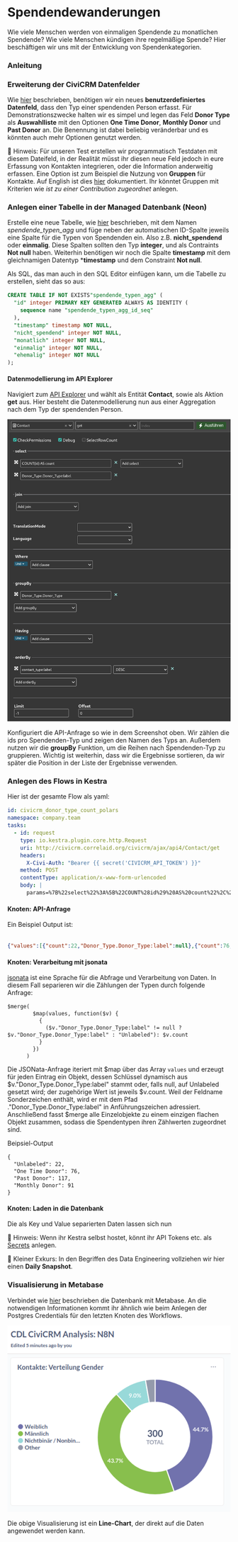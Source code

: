 # Spendendewanderungen

Wie viele Menschen werden von einmaligen Spendende zu monatlichen Spendende? Wie viele Menschen kündigen ihre regelmäßige Spende? Hier beschäftigen wir uns mit der Entwicklung von Spendenkategorien.

### Anleitung 

### Erweiterung der CiviCRM Datenfelder

Wie [hier](../../3-tools/civicrm_intern/1-erweiterung-daten.md) beschrieben, benötigen wir ein neues **benutzerdefiniertes Datenfeld**, dass den Typ einer spendenden Person erfasst. Für Demonstrationszwecke halten wir es simpel und legen das Feld **Donor Type** als **Auswahlliste** mit den Optionen **One Time Donor**, **Monthly Donor** und **Past Donor** an. Die Benennung ist dabei beliebig veränderbar und es könnten auch mehr Optionen genutzt werden.

🤔 Hinweis: Für unseren Test erstellen wir programmatisch Testdaten mit diesem Dateifeld, in der Realität müsst ihr diesen neue Feld jedoch in eure Erfassung von Kontakten integrieren, oder die Information anderweitig erfassen. Eine Option ist zum Beispiel die Nutzung von **Gruppen** für Kontakte. Auf English ist dies [hier](https://docs.civicrm.org/user/en/latest/organising-your-data/smart-groups) dokumentiert. Ihr könntet Gruppen mit Kriterien wie *ist zu einer Contribution zugeordnet* anlegen.

### Anlegen einer Tabelle in der Managed Datenbank (Neon)

 Erstelle eine neue Tabelle, wie [hier](http://localhost:3000/3-tools/managed-datenbank.html#anlegen-einer-datenbank-und-tabelle) beschrieben, mit dem Namen *spendende_typen_agg* und füge neben der automatischen ID-Spalte jeweils eine Spalte für die Typen von Spendenden ein. Also z.B. **nicht_spendend** oder **einmalig**. Diese Spalten sollten den Typ **integer**, und als Contraints **Not null** haben. Weiterhin benötigen wir noch die Spalte **timestamp** mit dem gleichnamigen Datentyp ***timestamp** und dem Constraint **Not null**.

 Als SQL, das man auch in den SQL Editor einfügen kann, um die Tabelle zu erstellen, sieht das so aus:

```sql
CREATE TABLE IF NOT EXISTS"spendende_typen_agg" (
  "id" integer PRIMARY KEY GENERATED ALWAYS AS IDENTITY (
    sequence name "spendende_typen_agg_id_seq"
  ),
  "timestamp" timestamp NOT NULL,
  "nicht_spendend" integer NOT NULL,
  "monatlich" integer NOT NULL,
  "einmalig" integer NOT NULL,
  "ehemalig" integer NOT NULL
);
```

#### Datenmodellierung im API Explorer

Navigiert zum [API Explorer](../../3-tools/civicrm_intern/3-civicrm-api.html#api-explorer) und wählt als Entität **Contact**, sowie als Aktion **get** aus. Hier besteht die Datenmodellierung nun aus einer Aggregation nach dem Typ der spendenden Person. 

![Spendende API Explorer](../../images/2-use_cases/2-api_db_wf_mtbs/kestra-api-explorer.png)

Konfiguriert die API-Anfrage so wie in dem Screenshot oben. Wir zählen die ids pro Spendenden-Typ und zeigen den Namen des Typs an. Außerdem nutzen wir die **groupBy** Funktion, um die Reihen nach Spendenden-Typ zu gruppieren. Wichtig ist weiterhin, dass wir die Ergebnisse sortieren, da wir später die Position in der Liste der Ergebnisse verwenden.

### Anlegen des Flows in Kestra

Hier ist der gesamte Flow als yaml:

```yaml
id: civicrm_donor_type_count_polars
namespace: company.team
tasks:
  - id: request
    type: io.kestra.plugin.core.http.Request
    uri: http://civicrm.correlaid.org/civicrm/ajax/api4/Contact/get
    headers:
      X-Civi-Auth: "Bearer {{ secret('CIVICRM_API_TOKEN') }}"
    method: POST
    contentType: application/x-www-form-urlencoded
    body: |
      params=%7B%22select%22%3A%5B%22COUNT%28id%29%20AS%20count%22%2C%22Donor_Type.Donor_Type%3Alabel%22%5D%2C%22orderBy%22%3A%7B%22contact_type%3Alabel%22%3A%22DESC%22%7D%2C%22groupBy%22%3A%5B%22Donor_Type.Donor_Type%22%5D%7D

```

#### Knoten: API-Anfrage

Ein Beispiel Output ist:

```json

{"values":[{"count":22,"Donor_Type.Donor_Type:label":null},{"count":76,"Donor_Type.Donor_Type:label":"One Time Donor"},{"count":117,"Donor_Type.Donor_Type:label":"Past Donor"},{"count":91,"Donor_Type.Donor_Type:label":"Monthly Donor"}],"entity":"Contact","action":"get","debug":null,"version":4,"count":4,"countFetched":4}

```

#### Knoten: Verarbeitung mit jsonata

[jsonata](https://jsonata.org/) ist eine Sprache für die Abfrage und Verarbeitung von Daten. In diesem Fall separieren wir die Zählungen der Typen durch folgende Anfrage:

```
$merge(
        $map(values, function($v) {
          {
            ($v."Donor_Type.Donor_Type:label" != null ? $v."Donor_Type.Donor_Type:label" : "Unlabeled"): $v.count
          }
        })
      )
```

Die JSONata-Anfrage iteriert mit $map über das Array `values` und erzeugt für jeden Eintrag ein Objekt, dessen Schlüssel dynamisch aus $v."Donor_Type.Donor_Type:label" stammt oder, falls null, auf Unlabeled gesetzt wird; der zugehörige Wert ist jeweils $v.count. Weil der Feldname Sonderzeichen enthält, wird er mit dem Pfad ."Donor_Type.Donor_Type:label" in Anführungszeichen adressiert. Anschließend fasst $merge alle Einzelobjekte zu einem einzigen flachen Objekt zusammen, sodass die Spendentypen ihren Zählwerten zugeordnet sind.

Beipsiel-Output 

```
{
  "Unlabeled": 22,
  "One Time Donor": 76,
  "Past Donor": 117,
  "Monthly Donor": 91
}
```

#### Knoten: Laden in die Datenbank

Die als Key und Value separierten Daten lassen sich nun 


🤔 Hinweis: Wenn ihr Kestra selbst hostet, könnt ihr API Tokens etc. als [Secrets](https://kestra.io/docs/concepts/secret#secrets-in-the-open-source-version) anlegen.

🤔 Kleiner Exkurs: In den Begriffen des Data Engineering vollziehen wir hier einen **Daily Snapshot**. 

### Visualisierung in Metabase

Verbindet wie [hier](http://localhost:3000/3-tools/bi-tools.html#verbinden-von-datenbanken-mit-metabase) beschrieben die Datenbank mit Metabase. An die notwendigen Informationen kommt ihr ähnlich wie beim Anlegen der Postgres Credentials für den letzten Knoten des Workflows. 

![Screenshot Final Viz](../../images/2-use_cases/2-api_db_wf_mtbs/n8n-viz.png)

Die obige Visualisierung ist ein **Line-Chart**, der direkt auf die Daten angewendet werden kann.

